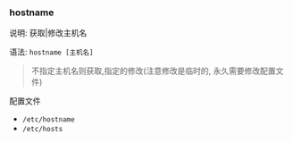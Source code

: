 ### hostname

说明: 获取|修改主机名

语法: `hostname [主机名]`

> 不指定主机名则获取,指定的修改(注意修改是临时的, 永久需要修改配置文件)

配置文件

* `/etc/hostname`
* `/etc/hosts`




